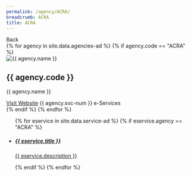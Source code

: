 ```yaml
---
permalink: /agency/ACRA/
breadcrumb: ACRA
title: ACRA
---
```


<div class="agency">
  <div class="controls">
    <span class="back-button">Back</span>
   </div>
  
  <div class="agency-header">
    {% for agency in site.data.agencies-ad %}   
      {% if agency.code == "ACRA" %}
          <div>
            <img src="{{ agency.code }}" alt="{{ agency.name }}" />
          </div>
          <div class="agency-details">
            <div class="agency-name">
              <h2>{{ agency.code }}</h2>
              <p>{{ agency.name }}</p>
            </div>
            <div class="agency-meta">
              <a href="{{ agency.website }}">Visit Website</a>
              <span>{{ agency.svc-num }} e-Services </span>
            </div>
          </div> 
      {% endif %}
    {% endfor %}
   </div>
   
  <div class="agency-body">
  <ul>
  {% for eservice in site.data.service-ad %}
    {% if eservice.agency == "ACRA" %}
    <li class="list-item">
      <a href="{{ eservice.url }}">        
        <div class="list-item-text">
          <h5>{{ eservice.title }}</h5>
          <p>{{ eservice.description }}</p>
        </div>
      </a>
    </li>   
    {% endif %}
    {% endfor %} 
  </ul>
  </div>

 </div>
